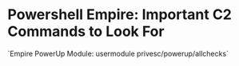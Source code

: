<h1>Powershell Empire: Important C2 Commands to Look For</h1>
`Empire PowerUp Module:
  usermodule privesc/powerup/allchecks`
